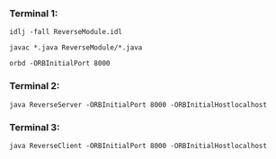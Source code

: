 ### Terminal 1:
    idlj -fall ReverseModule.idl
    
    javac *.java ReverseModule/*.java
    
    orbd -ORBInitialPort 8000

### Terminal 2:
    java ReverseServer -ORBInitialPort 8000 -ORBInitialHostlocalhost

### Terminal 3:
    java ReverseClient -ORBInitialPort 8000 -ORBInitialHostlocalhost 
